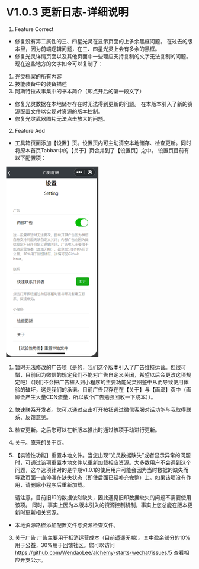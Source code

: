 # V1.0.3 更新日志-详细说明

1. Feature Correct

-  修复没有第二属性的三、四星光灵在显示页面的上多余黑框问题。
  在过去的版本里，因为前端逻辑问题，在三、四星光灵上会有多余的黑框。
-  修复光灵详情页面以及其他页面中一些理应支持复制的文字无法复制的问题。
  现在这些地方的文字如今可以复制了：
  1. 光灵档案的所有内容
  2. 技能装备中的装备描述
  3. 阿斯特拉故事集中的书本简介（即点开后的第一段文字）
-  修复光灵数据在本地储存存在时无法得到更新的问题。
  在本版本引入了新的资源配置文件以实现对资源的版本控制。
-  修复光灵武器图片无法点击放大的问题。

2. Feature Add

-  工具箱页面添加【设置】页。设置页内可主动清空本地储存、检查更新。同时将原本首页Tabbar中的【关于】页合并到了【设置页】之中。
  设置页目前有以下配置项：
  <img src="./v1.0.3/1-setting.png" alt="setting" style="zoom:50%;" />

  1. 暂时无法修改的广告项（是的，我们这个版本引入了广告维持运营。但很可惜，目前因为微信的规定我们不能对广告自定义关闭，希望以后会更改这项规定吧）（我们不会把广告植入到小程序的主要功能光灵图鉴中从而导致使用体验的破坏，这是我们的承诺。目前广告只存在在【关于】与【画廊】页中（画廊会产生大量CDN流量，所以放个广告勉强回收一下成本））。

  2. 快速联系开发者。您可以通过点击打开按钮通过微信客服对话功能与我取得联系、反馈意见。

  3. 检查更新。之后您可以在新版本推出时通过该项手动进行更新。

  4. 关于。原来的关于页。

  5. 【实验性功能】重置本地文件。当您出现“光灵数据缺失”或者显示异常的问题时，可通过该项重置本地文件以重新加载相应资源。大多数用户不会遇到这个问题，这个选项针对的是早期v1.0.1的使用用户可能会因为当时数据的缺失而导致页面一直停滞在缺失状态（即使后面已经补充完整）上。如果该项没有作用，请删除小程序后重新加载。

     请注意，目前旧印的数据依然缺失，因此遇见旧印数据缺失的问题不需要使用该项。
     同时，事实上因为本版本引入的资源控制机制，事实上您总能在版本更新时更新相关资源。

-  本地资源路径添加配置文件与资源检查文件。

3. 关于广告
   广告主要用于抵消运营成本（目前遥遥无期）。其中盈余部分的10%用于公益，30%用于回馈社区。您可以访问 https://github.com/WendaoLee/alchemy-starts-wechat/issues/5 查看相应开支公示。